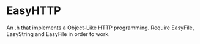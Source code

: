 # EasyHTTP
An .h that implements a Object-Like HTTP programming. Require EasyFile, EasyString and EasyFile in order to work.
